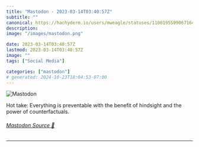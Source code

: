 ```yaml
---
title: "Mastodon - 2023-03-14T03:40:57Z"
subtitle: ""
canonical: https://hachyderm.io/users/mweagle/statuses/110019559906716461
description:
image: "/images/mastodon.png"

date: 2023-03-14T03:40:57Z
lastmod: 2023-03-14T03:40:57Z
image: ""
tags: ["Social Media"]

categories: ["mastodon"]
# generated: 2024-10-23T18:04:53-07:00
---
```

![Mastodon](/images/mastodon.png)

<p>Hot take: Everything is preventable with the benefit of hindsight and the power of counterfactuals.</p>


###### [Mastodon Source 🐘](https://hachyderm.io/@mweagle/110019559906716461)

___
